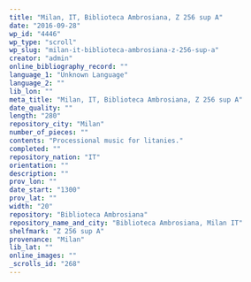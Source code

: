 ```yaml
---
title: "Milan, IT, Biblioteca Ambrosiana, Z 256 sup A"
date: "2016-09-28"
wp_id: "4446"
wp_type: "scroll"
wp_slug: "milan-it-biblioteca-ambrosiana-z-256-sup-a"
creator: "admin"
online_bibliography_record: ""
language_1: "Unknown Language"
language_2: ""
lib_lon: ""
meta_title: "Milan, IT, Biblioteca Ambrosiana, Z 256 sup A"
date_quality: ""
length: "280"
repository_city: "Milan"
number_of_pieces: ""
contents: "Processional music for litanies."
completed: ""
repository_nation: "IT"
orientation: ""
description: ""
prov_lon: ""
date_start: "1300"
prov_lat: ""
width: "20"
repository: "Biblioteca Ambrosiana"
repository_name_and_city: "Biblioteca Ambrosiana, Milan IT"
shelfmark: "Z 256 sup A"
provenance: "Milan"
lib_lat: ""
online_images: ""
_scrolls_id: "268"
---
```



